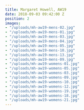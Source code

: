 ```yaml
---
title: Margaret Howell, AW19
date: 2018-09-03 09:42:00 Z
position: 2
images:
- "/uploads/mh-aw19-mens-02.jpg"
- "/uploads/mh-aw19-mens-01.jpg"
- "/uploads/mh-aw19-mens-03.jpg"
- "/uploads/mh-aw19-mens-04.jpg"
- "/uploads/mh-aw19-mens-05.jpg"
- "/uploads/mh-aw19-mens-10.jpg"
- "/uploads/mh-aw19-mens-13.jpg"
- "/uploads/mh-aw19-mens-09.jpg"
- "/uploads/mh-aw19-womens-01.jpg"
- "/uploads/mh-aw19-womens-05.jpg"
- "/uploads/mh-aw19-womens-03.jpg"
- "/uploads/mh-aw19-womens-09.jpg"
- "/uploads/mh-aw19-womens-10.jpg"
- "/uploads/mh-aw19-womens-12.jpg"
- "/uploads/mh-aw19-womens-19.jpg"
- "/uploads/mh-aw19-womens-18.jpg"
- "/uploads/mh-aw19-womens-21.jpg"
---
```


